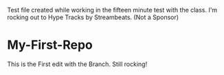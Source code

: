 Test file created while working in the fifteen minute test with the class. I'm rocking out to Hype Tracks by Streambeats. (Not a Sponsor)
# My-First-Repo
This is the First edit with the Branch. Still rocking!